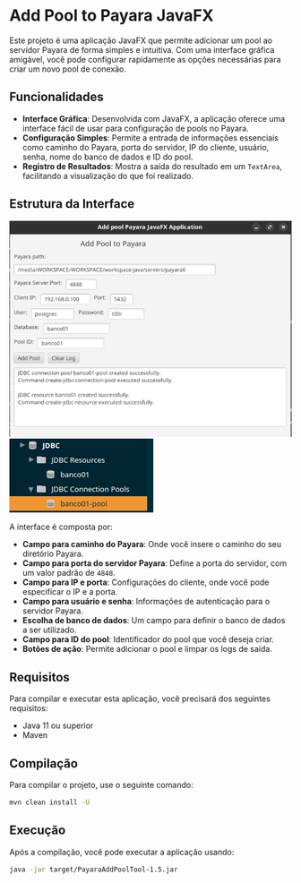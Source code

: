 # Add Pool to Payara JavaFX

Este projeto é uma aplicação JavaFX que permite adicionar um pool ao servidor Payara de forma simples e intuitiva. Com uma interface gráfica amigável, você pode configurar rapidamente as opções necessárias para criar um novo pool de conexão.

## Funcionalidades

- **Interface Gráfica**: Desenvolvida com JavaFX, a aplicação oferece uma interface fácil de usar para configuração de pools no Payara.
- **Configuração Simples**: Permite a entrada de informações essenciais como caminho do Payara, porta do servidor, IP do cliente, usuário, senha, nome do banco de dados e ID do pool.
- **Registro de Resultados**: Mostra a saída do resultado em um `TextArea`, facilitando a visualização do que foi realizado.

## Estrutura da Interface

![Exemplo de Interface](images/ScreenshotApp.png)
![Exemplo de pool adicionada](images/Screenshot4848.png)

A interface é composta por:

- **Campo para caminho do Payara**: Onde você insere o caminho do seu diretório Payara.
- **Campo para porta do servidor Payara**: Define a porta do servidor, com um valor padrão de `4848`.
- **Campo para IP e porta**: Configurações do cliente, onde você pode especificar o IP e a porta.
- **Campo para usuário e senha**: Informações de autenticação para o servidor Payara.
- **Escolha de banco de dados**: Um campo para definir o banco de dados a ser utilizado.
- **Campo para ID do pool**: Identificador do pool que você deseja criar.
- **Botões de ação**: Permite adicionar o pool e limpar os logs de saída.

## Requisitos

Para compilar e executar esta aplicação, você precisará dos seguintes requisitos:

- Java 11 ou superior
- Maven

## Compilação

Para compilar o projeto, use o seguinte comando:

```bash
mvn clean install -U
```

## Execução

Após a compilação, você pode executar a aplicação usando:

```bash
java -jar target/PayaraAddPoolTool-1.5.jar
```
